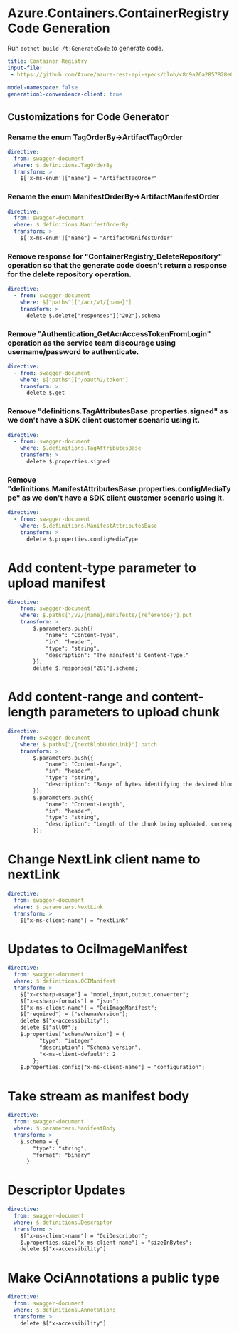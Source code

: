 # Azure.Containers.ContainerRegistry Code Generation

Run `dotnet build /t:GenerateCode` to generate code.

``` yaml
title: Container Registry
input-file:
 - https://github.com/Azure/azure-rest-api-specs/blob/c8d9a26a2857828e095903efa72512cf3a76c15d/specification/containerregistry/data-plane/Azure.ContainerRegistry/stable/2021-07-01/containerregistry.json
 
model-namespace: false
generation1-convenience-client: true
```

## Customizations for Code Generator

### Rename the enum TagOrderBy->ArtifactTagOrder
``` yaml
directive:
  from: swagger-document
  where: $.definitions.TagOrderBy
  transform: >
    $['x-ms-enum']["name"] = "ArtifactTagOrder"
```

### Rename the enum ManifestOrderBy->ArtifactManifestOrder
``` yaml
directive:
  from: swagger-document
  where: $.definitions.ManifestOrderBy
  transform: >
    $['x-ms-enum']["name"] = "ArtifactManifestOrder"
```

### Remove response for "ContainerRegistry_DeleteRepository" operation so that the generate code doesn't return a response for the delete repository operation.
```yaml
directive:
  - from: swagger-document
    where: $["paths"]["/acr/v1/{name}"]
    transform: >
      delete $.delete["responses"]["202"].schema
```

### Remove "Authentication_GetAcrAccessTokenFromLogin" operation as the service team discourage using username/password to authenticate.
```yaml
directive:
  - from: swagger-document
    where: $["paths"]["/oauth2/token"]
    transform: >
      delete $.get
```

### Remove "definitions.TagAttributesBase.properties.signed" as we don't have a SDK client customer scenario using it.
```yaml
directive:
  - from: swagger-document
    where: $.definitions.TagAttributesBase
    transform: >
      delete $.properties.signed
```

### Remove "definitions.ManifestAttributesBase.properties.configMediaType" as we don't have a SDK client customer scenario using it.
```yaml
directive:
  - from: swagger-document
    where: $.definitions.ManifestAttributesBase
    transform: >
      delete $.properties.configMediaType
```

# Add content-type parameter to upload manifest
``` yaml
directive:
    from: swagger-document
    where: $.paths["/v2/{name}/manifests/{reference}"].put
    transform: >
        $.parameters.push({
            "name": "Content-Type",
            "in": "header",
            "type": "string",
            "description": "The manifest's Content-Type."
        });
        delete $.responses["201"].schema;
```

# Add content-range and content-length parameters to upload chunk
``` yaml
directive:
    from: swagger-document
    where: $.paths["/{nextBlobUuidLink}"].patch
    transform: >
        $.parameters.push({
            "name": "Content-Range",
            "in": "header",
            "type": "string",
            "description": "Range of bytes identifying the desired block of content represented by the body. Start must the end offset retrieved via status check plus one. Note that this is a non-standard use of the Content-Range header."
        });
        $.parameters.push({
            "name": "Content-Length",
            "in": "header",
            "type": "string",
            "description": "Length of the chunk being uploaded, corresponding the length of the request body."
        });
```

# Change NextLink client name to nextLink
``` yaml
directive:
  from: swagger-document
  where: $.parameters.NextLink
  transform: >
    $["x-ms-client-name"] = "nextLink"
```

# Updates to OciImageManifest
``` yaml
directive:
  from: swagger-document
  where: $.definitions.OCIManifest
  transform: >
    $["x-csharp-usage"] = "model,input,output,converter";
    $["x-csharp-formats"] = "json";
    $["x-ms-client-name"] = "OciImageManifest";
    $["required"] = ["schemaVersion"];
    delete $["x-accessibility"];
    delete $["allOf"];
    $.properties["schemaVersion"] = {
          "type": "integer",
          "description": "Schema version",
          "x-ms-client-default": 2
        };
    $.properties.config["x-ms-client-name"] = "configuration";
```

# Take stream as manifest body
``` yaml
directive:
  from: swagger-document
  where: $.parameters.ManifestBody
  transform: >
    $.schema = {
        "type": "string",
        "format": "binary"
      }
```

# Descriptor Updates
``` yaml
directive:
  from: swagger-document
  where: $.definitions.Descriptor
  transform: >
    $["x-ms-client-name"] = "OciDescriptor";
    $.properties.size["x-ms-client-name"] = "sizeInBytes";
    delete $["x-accessibility"]
```

# Make OciAnnotations a public type
``` yaml
directive:
  from: swagger-document
  where: $.definitions.Annotations
  transform: >
    delete $["x-accessibility"]
```
